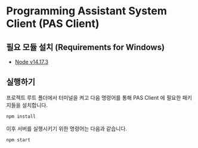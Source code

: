 # Programming Assistant System Client (PAS Client)



## 필요 모듈 설치 (Requirements for Windows)

- [Node v14.17.3](https://nodejs.org/ko/download/)



## 실행하기

프로젝트 루트 폴더에서 터미널을 켜고 다음 명령어를 통해 PAS Client 에 필요한 패키지들을 설치합니다.

```bash
npm install
```


이후 서버를 실행시키기 위한 명령어는 다음과 같습니다.

```bash
npm start
```
